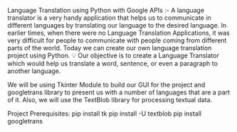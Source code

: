 Language Translation using Python with Google APIs :-
A language translator is a very handy application that helps us to communicate in different languages by translating our language to the desired language. In earlier times, when there were no Language Translation Applications, it was very difficult for people to communicate with people coming from different parts of the world. Today we can create our own language translation project using Python.
💡 
Our objective is to create a Language Translator which would help us translate a word, sentence, or even a paragraph to another language.

We will be using Tkinter Module to build our GUI for the project and googletrans library to present us with a number of languages that are a part of it. Also, we will use the TextBlob library for processing textual data.

Project Prerequisites:
pip install tk
pip install -U textblob
pip install googletrans
